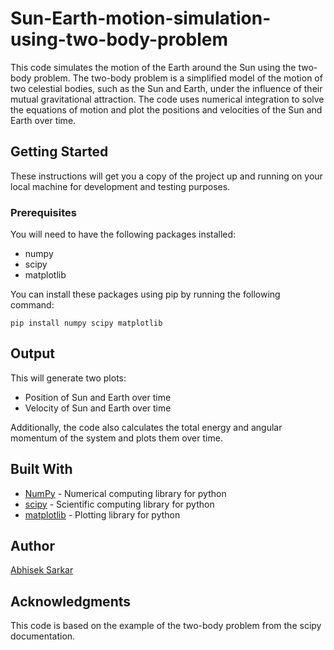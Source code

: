 # Sun-Earth-motion-simulation-using-two-body-problem
This code simulates the motion of the Earth around the Sun using the two-body problem. The two-body problem is a simplified model of the motion of two celestial bodies, such as the Sun and Earth, under the influence of their mutual gravitational attraction. The code uses numerical integration to solve the equations of motion and plot the positions and velocities of the Sun and Earth over time.

## Getting Started
These instructions will get you a copy of the project up and running on your local machine for development and testing purposes.

### Prerequisites
You will need to have the following packages installed:

* numpy
* scipy
* matplotlib

You can install these packages using pip by running the following command:

```pip install numpy scipy matplotlib ```

## Output
This will generate two plots:

* Position of Sun and Earth over time
* Velocity of Sun and Earth over time

Additionally, the code also calculates the total energy and angular momentum of the system and plots them over time.

## Built With
* [NumPy](https://numpy.org/) - Numerical computing library for python
* [scipy](https://scipy.org/) - Scientific computing library for python
* [matplotlib](https://matplotlib.org/) - Plotting library for python

## Author
[Abhisek Sarkar](https://github.com/abhiseksarkar2001) 

## Acknowledgments
This code is based on the example of the two-body problem from the scipy documentation.
